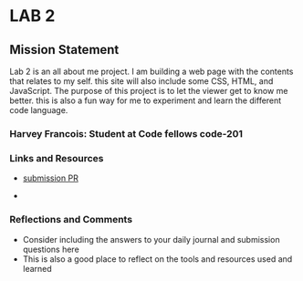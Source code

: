 # LAB 2

## Mission Statement

Lab 2 is an all about me project. I am building a web page with the contents that relates to my self. this site will also include some CSS, HTML, and JavaScript. The purpose of this project is to let the viewer get to know me better. this is also a fun way for me to experiment and learn the different code language.

### Harvey Francois: Student at Code fellows code-201

### Links and Resources

* [submission PR](http://xyz.com)

*

### Reflections and Comments

* Consider including the answers to your daily journal and submission questions here
* This is also a good place to reflect on the tools and resources used and learned

